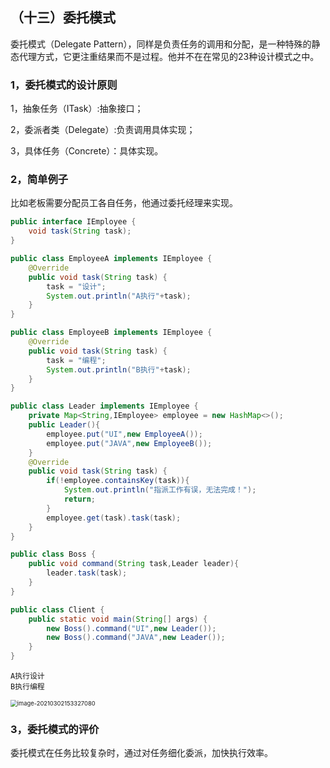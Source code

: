 ## （十三）委托模式

委托模式（Delegate Pattern），同样是负责任务的调用和分配，是一种特殊的静态代理方式，它更注重结果而不是过程。他并不在在常见的23种设计模式之中。

### 1，委托模式的设计原则

1，抽象任务（ITask）:抽象接口；

2，委派者类（Delegate）:负责调用具体实现；

3，具体任务（Concrete）：具体实现。

### 2，简单例子

比如老板需要分配员工各自任务，他通过委托经理来实现。

```java
public interface IEmployee {
    void task(String task);
}
```

```java
public class EmployeeA implements IEmployee {
    @Override
    public void task(String task) {
        task = "设计";
        System.out.println("A执行"+task);
    }
}
```

```java
public class EmployeeB implements IEmployee {
    @Override
    public void task(String task) {
        task = "编程";
        System.out.println("B执行"+task);
    }
}
```

```java
public class Leader implements IEmployee {
    private Map<String,IEmployee> employee = new HashMap<>();
    public Leader(){
        employee.put("UI",new EmployeeA());
        employee.put("JAVA",new EmployeeB());
    }
    @Override
    public void task(String task) {
        if(!employee.containsKey(task)){
            System.out.println("指派工作有误，无法完成！");
            return;
        }
        employee.get(task).task(task);
    }
}
```

```java
public class Boss {
    public void command(String task,Leader leader){
        leader.task(task);
    }
}
```

```java
public class Client {
    public static void main(String[] args) {
        new Boss().command("UI",new Leader());
        new Boss().command("JAVA",new Leader());
    }
}
```

```
A执行设计
B执行编程
```

<img src="https://cdn.jsdelivr.net/gh/hellolsk/imageSource//imageblog/20210302153328.png" alt="image-20210302153327080" style="zoom:67%;" />

### 3，委托模式的评价

委托模式在任务比较复杂时，通过对任务细化委派，加快执行效率。


